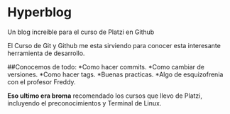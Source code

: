# Hyperblog
Un blog increible para el curso de Platzi en Github

El Curso de Git y Github me esta sirviendo para conocer esta interesante herramienta de desarrollo.

##Conocemos de todo:
*Como hacer commits.
*Como cambiar de versiones.
*Como hacer tags.
*Buenas practicas.
*Algo de esquizofrenia con el profesor Freddy.

**Eso ultimo era broma** recomendado los cursos que llevo de Platzi, incluyendo el preconocimientos y Terminal de Linux.